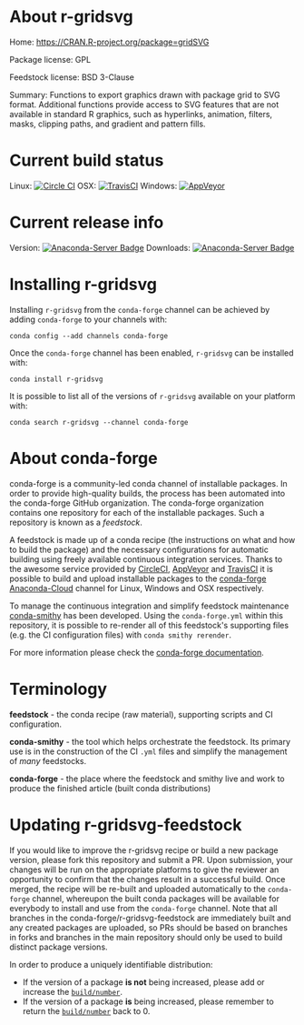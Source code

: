 About r-gridsvg
===============

Home: https://CRAN.R-project.org/package=gridSVG

Package license: GPL

Feedstock license: BSD 3-Clause

Summary: Functions to export graphics drawn with package grid to SVG format.  Additional functions provide access to SVG features that are not available in standard R graphics, such as hyperlinks,  animation, filters, masks, clipping paths, and gradient and pattern fills.



Current build status
====================

Linux: [![Circle CI](https://circleci.com/gh/conda-forge/r-gridsvg-feedstock.svg?style=shield)](https://circleci.com/gh/conda-forge/r-gridsvg-feedstock)
OSX: [![TravisCI](https://travis-ci.org/conda-forge/r-gridsvg-feedstock.svg?branch=master)](https://travis-ci.org/conda-forge/r-gridsvg-feedstock)
Windows: [![AppVeyor](https://ci.appveyor.com/api/projects/status/github/conda-forge/r-gridsvg-feedstock?svg=True)](https://ci.appveyor.com/project/conda-forge/r-gridsvg-feedstock/branch/master)

Current release info
====================
Version: [![Anaconda-Server Badge](https://anaconda.org/conda-forge/r-gridsvg/badges/version.svg)](https://anaconda.org/conda-forge/r-gridsvg)
Downloads: [![Anaconda-Server Badge](https://anaconda.org/conda-forge/r-gridsvg/badges/downloads.svg)](https://anaconda.org/conda-forge/r-gridsvg)

Installing r-gridsvg
====================

Installing `r-gridsvg` from the `conda-forge` channel can be achieved by adding `conda-forge` to your channels with:

```
conda config --add channels conda-forge
```

Once the `conda-forge` channel has been enabled, `r-gridsvg` can be installed with:

```
conda install r-gridsvg
```

It is possible to list all of the versions of `r-gridsvg` available on your platform with:

```
conda search r-gridsvg --channel conda-forge
```


About conda-forge
=================

conda-forge is a community-led conda channel of installable packages.
In order to provide high-quality builds, the process has been automated into the
conda-forge GitHub organization. The conda-forge organization contains one repository
for each of the installable packages. Such a repository is known as a *feedstock*.

A feedstock is made up of a conda recipe (the instructions on what and how to build
the package) and the necessary configurations for automatic building using freely
available continuous integration services. Thanks to the awesome service provided by
[CircleCI](https://circleci.com/), [AppVeyor](http://www.appveyor.com/)
and [TravisCI](https://travis-ci.org/) it is possible to build and upload installable
packages to the [conda-forge](https://anaconda.org/conda-forge)
[Anaconda-Cloud](http://docs.anaconda.org/) channel for Linux, Windows and OSX respectively.

To manage the continuous integration and simplify feedstock maintenance
[conda-smithy](http://github.com/conda-forge/conda-smithy) has been developed.
Using the ``conda-forge.yml`` within this repository, it is possible to re-render all of
this feedstock's supporting files (e.g. the CI configuration files) with ``conda smithy rerender``.

For more information please check the [conda-forge documentation](https://conda-forge.org/docs/).

Terminology
===========

**feedstock** - the conda recipe (raw material), supporting scripts and CI configuration.

**conda-smithy** - the tool which helps orchestrate the feedstock.
                   Its primary use is in the construction of the CI ``.yml`` files
                   and simplify the management of *many* feedstocks.

**conda-forge** - the place where the feedstock and smithy live and work to
                  produce the finished article (built conda distributions)


Updating r-gridsvg-feedstock
============================

If you would like to improve the r-gridsvg recipe or build a new
package version, please fork this repository and submit a PR. Upon submission,
your changes will be run on the appropriate platforms to give the reviewer an
opportunity to confirm that the changes result in a successful build. Once
merged, the recipe will be re-built and uploaded automatically to the
`conda-forge` channel, whereupon the built conda packages will be available for
everybody to install and use from the `conda-forge` channel.
Note that all branches in the conda-forge/r-gridsvg-feedstock are
immediately built and any created packages are uploaded, so PRs should be based
on branches in forks and branches in the main repository should only be used to
build distinct package versions.

In order to produce a uniquely identifiable distribution:
 * If the version of a package **is not** being increased, please add or increase
   the [``build/number``](http://conda.pydata.org/docs/building/meta-yaml.html#build-number-and-string).
 * If the version of a package **is** being increased, please remember to return
   the [``build/number``](http://conda.pydata.org/docs/building/meta-yaml.html#build-number-and-string)
   back to 0.